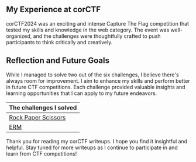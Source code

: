 ## My Experience at corCTF

corCTF2024 was an exciting and intense Capture The Flag competition that tested my skills and knowledge in the web category. The event was well-organized, and the challenges were thoughtfully crafted to push participants to think critically and creatively.

## Reflection and Future Goals

While I managed to solve two out of the six challenges, I believe there's always room for improvement. I aim to enhance my skills and perform better in future CTF competitions. Each challenge provided valuable insights and learning opportunities that I can apply to my future endeavors.

| The challenges I solved                                                                                                  |
|:-------------------------------------------------------------------------------------------------------------------------|
| [Rock Paper Scissors](https://github.com/pwninitd/CTF_Writeups/tree/main/corCTF2024_Writeups/rock-paper-scissors_Writeup)|
| [ERM](https://github.com/pwninitd/CTF_Writeups/tree/main/corCTF2024_Writeups/erm_Writeup)                                |

Thank you for reading my corCTF writeups. I hope you find it insightful and helpful. Stay tuned for more writeups as I continue to participate in and learn from CTF competitions!

